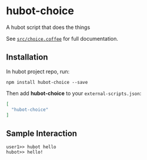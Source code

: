 # hubot-choice

A hubot script that does the things

See [`src/choice.coffee`](src/choice.coffee) for full documentation.

## Installation

In hubot project repo, run:

`npm install hubot-choice --save`

Then add **hubot-choice** to your `external-scripts.json`:

```json
[
  "hubot-choice"
]
```

## Sample Interaction

```
user1>> hubot hello
hubot>> hello!
```
